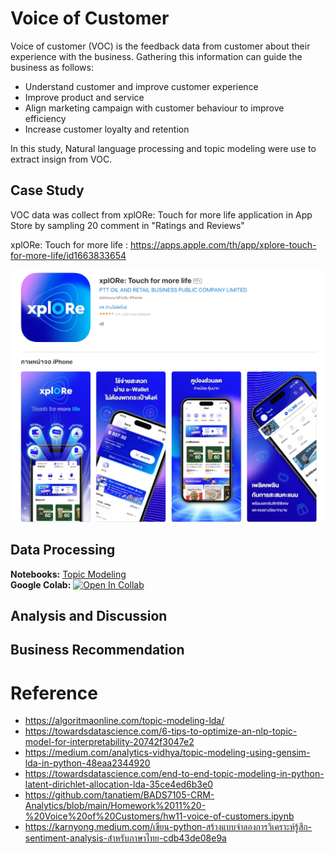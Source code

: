 # Voice of Customer 
Voice of customer (VOC) is the feedback data from customer about their experience with the business. Gathering this information can guide the business as follows:
* Understand customer and improve customer experience
* Improve product and service
* Align marketing campaign with customer behaviour to improve efficiency
* Increase customer loyalty and retention

In this study, Natural language processing and topic modeling were use to extract insign from VOC.

## Case Study
VOC data was collect from xplORe: Touch for more life application in App Store by sampling 20 comment in "Ratings and Reviews"

xplORe: Touch for more life : https://apps.apple.com/th/app/xplore-touch-for-more-life/id1663833654

<img width="650" alt="xplORe app screen" src="https://github.com/ZeroGravigra/MADT8101-Customer-Analytics/blob/0776419e8626a66f494043326304fcda742e3122/Homework%205%20Voice%20of%20Customer%20by%20NLP/Raw%20Data/xplORe%20app%20screen.png">

## Data Processing
**Notebooks:** [Topic Modeling](./TopicModeling.ipynb)  
**Google Colab:** [![Open In Collab](https://colab.research.google.com/assets/colab-badge.svg)](https://colab.research.google.com/github/jane-russ/MADT8101/blob/main/6.TopicModeling/TopicModeling.ipynb)

## Analysis and Discussion


## Business Recommendation


# Reference
* https://algoritmaonline.com/topic-modeling-lda/
* https://towardsdatascience.com/6-tips-to-optimize-an-nlp-topic-model-for-interpretability-20742f3047e2
* https://medium.com/analytics-vidhya/topic-modeling-using-gensim-lda-in-python-48eaa2344920
* https://towardsdatascience.com/end-to-end-topic-modeling-in-python-latent-dirichlet-allocation-lda-35ce4ed6b3e0
* https://github.com/tanatiem/BADS7105-CRM-Analytics/blob/main/Homework%2011%20-%20Voice%20of%20Customers/hw11-voice-of-customers.ipynb
* https://karnyong.medium.com/เขียน-python-สร้างแบบจำลองการวิเคราะห์รู้สึก-sentiment-analysis-สำหรับภาษาไทย-cdb43de08e9a
